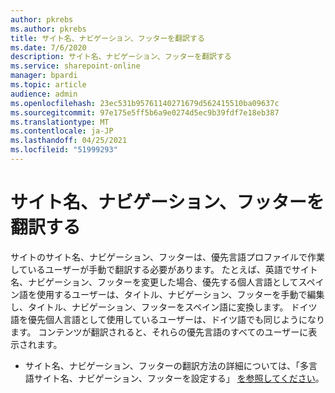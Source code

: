 ```yaml
---
author: pkrebs
ms.author: pkrebs
title: サイト名、ナビゲーション、フッターを翻訳する
ms.date: 7/6/2020
description: サイト名、ナビゲーション、フッターを翻訳する
ms.service: sharepoint-online
manager: bpardi
ms.topic: article
audience: admin
ms.openlocfilehash: 23ec531b95761140271679d562415510ba09637c
ms.sourcegitcommit: 97e175e5ff5b6a9e0274d5ec9b39fdf7e18eb387
ms.translationtype: MT
ms.contentlocale: ja-JP
ms.lasthandoff: 04/25/2021
ms.locfileid: "51999293"
---
```

# <a name="translate-the-site-name-navigation-and-footers"></a>サイト名、ナビゲーション、フッターを翻訳する
サイトのサイト名、ナビゲーション、フッターは、優先言語プロファイルで作業しているユーザーが手動で翻訳する必要があります。 たとえば、英語でサイト名、ナビゲーション、フッターを変更した場合、優先する個人言語としてスペイン語を使用するユーザーは、タイトル、ナビゲーション、フッターを手動で編集し、タイトル、ナビゲーション、フッターをスペイン語に変換します。 ドイツ語を優先個人言語として使用しているユーザーは、ドイツ語でも同じようになります。 コンテンツが翻訳されると、それらの優先言語のすべてのユーザーに表示されます。  

- サイト名、ナビゲーション、フッターの翻訳方法の詳細については、「多言語サイト名、ナビゲーション、フッターを設定する」 [を参照してください](https://support.office.com/article/create-multilingual-communication-sites-pages-and-news-2bb7d610-5453-41c6-a0e8-6f40b3ed750c#bkmk_muitranslations)。
